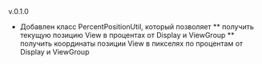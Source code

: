 v.0.1.0

* Добавлен класс PercentPositionUtil, который позволяет
** получить текущую позицию View в процентах от Display и ViewGroup
** получить координаты позиции View в пикселях по процентам от Display и ViewGroup